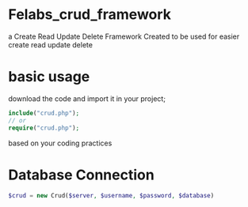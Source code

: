 # Felabs_crud_framework
a Create Read Update Delete Framework Created to be used for easier create read update delete

# basic usage
download the code and import it in your project;
```php
include("crud.php");
// or
require("crud.php");
```
based on your coding practices


# Database Connection
```php
$crud = new Crud($server, $username, $password, $database)
```
